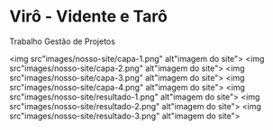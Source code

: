 # Virô - Vidente e Tarô 
Trabalho Gestão de Projetos

<img src"images/nosso-site/capa-1.png" alt"imagem do site">
<img src"images/nosso-site/capa-2.png" alt"imagem do site">
<img src"images/nosso-site/capa-3.png" alt"imagem do site">
<img src"images/nosso-site/capa-4.png" alt"imagem do site">
<img src"images/nosso-site/resultado-1.png" alt"imagem do site">
<img src"images/nosso-site/resultado-2.png" alt"imagem do site">
<img src"images/nosso-site/resultado-3.png" alt"imagem do site">